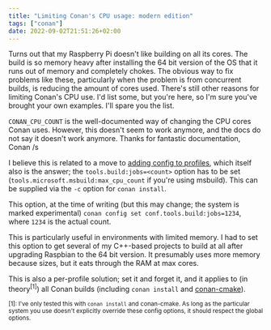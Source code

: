 ```yaml
---
title: "Limiting Conan's CPU usage: modern edition"
tags: ["conan"]
date: 2022-09-02T21:51:26+02:00
---
```


Turns out that my Raspberry Pi doesn't like building on all its cores. The build is so memory heavy after installing the 64 bit version of the OS that it runs out of memory and completely chokes. The obvious way to fix problems like these, particularly when the problem is from concurrent builds, is reducing the amount of cores used. There's still other reasons for limiting Conan's CPU use. I'd list some, but you're here, so I'm sure you've brought your own examples. I'll spare you the list.

`CONAN_CPU_COUNT` is the well-documented way of changing the CPU cores Conan uses.
However, this doesn't seem to work anymore, and the docs do not say it doesn't work anymore. Thanks for fantastic documentation, Conan /s

I believe this is related to a move to [adding config to profiles](https://docs.conan.io/en/latest/reference/profiles.html), which itself also is the answer; the `tools.build:jobs=<count>` option has to be set (`tools.microsoft.msbuild:max_cpu_count` if you're using msbuild). This can be supplied via the `-c` option for `conan install`.

This option, at the time of writing (but this may change; the system is marked experimental) `conan config set conf.tools.build:jobs=1234`, where `1234` is the actual count.

This is particularly useful in environments with limited memory. I had to set this option to get several of my C++-based projects to build at all after upgrading Raspbian to the 64 bit version. It presumably uses more memory because sizes, but it eats through the RAM at max cores.

This is also a per-profile solution; set it and forget it, and it applies to (in theory<sup>[1]</sup>) all Conan builds (including `conan install` and [conan-cmake](https://github.com/conan-io/cmake-conan)).

<sup>[1]: I've only tested this with `conan install` and conan-cmake. As long as the particular system you use doesn't explicitly override these config options, it should respect the global options.</sup>
